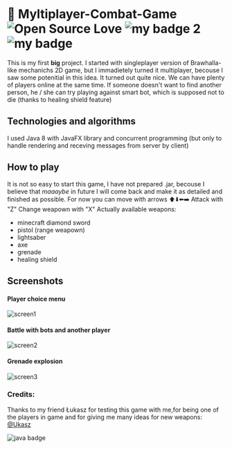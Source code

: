 # :pizza: Myltiplayer-Combat-Game ![Open Source Love](https://badges.frapsoft.com/os/mit/mit.svg?v=102) ![my badge 2](https://img.shields.io/badge/special_feature-multiplayer-pink) ![my badge](https://img.shields.io/badge/status-frozen-lightblue) 
This is my first **big** project. I started with singleplayer version of Brawhalla-like mechanichs 2D game, but I immadietely turned it multiplayer, becouse I saw some potenitial in this idea. It turned out quite nice. We can have plenty of players online at the same time. If someone doesn't want to find another person, he / she can try playing against smart bot, which is supposed not to die (thanks to healing shield feature)
## Technologies and algorithms 
I used Java 8 with JavaFX library and concurrent programming (but only to handle rendering and receving messages from server by client)
## How to play
It is not so easy to start this game, I have not prepared .jar, becouse I believe that *maaaybe* in future I will come back and make it as detailed and finished as possible.
For now you can move with arrows :arrow_up::arrow_down::arrow_left::arrow_right:
Attack with "Z"
Change weapown with "X"
Actually available weapons: 
- minecraft diamond sword
- pistol (range weapown)
- lightsaber
- axe
- grenade
- healing shield
## Screenshots
#### Player choice menu
![screen1](https://github.com/wasyl078/Multiplayer-Combat-Game/blob/master/MCG_Client/obrazki/mcg1.png)

#### Battle with bots and another player
![screen2](https://github.com/wasyl078/Multiplayer-Combat-Game/blob/master/MCG_Client/obrazki/mcg2.png)

#### Grenade explosion
![screen3](https://github.com/wasyl078/Multiplayer-Combat-Game/blob/master/MCG_Client/obrazki/mcg3.png)

### Credits:
Thanks to my friend Łukasz for testing this game with me,for being one of the players in game and for giving me many ideas for new weapons:  [@Ukasz](https://github.com/Ukasz09)
 
![java badge](https://forthebadge.com/images/badges/made-with-java.svg)
